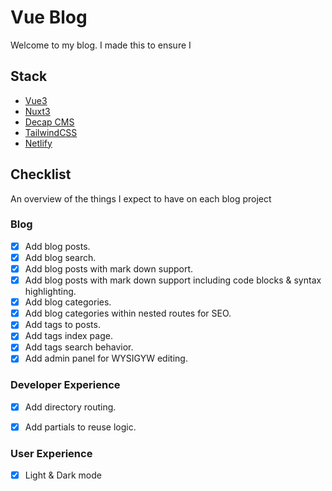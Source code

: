 # Vue Blog

Welcome to my blog. I made this to ensure I

## Stack

- [Vue3](https://vuejs.org/)
- [Nuxt3](https://nuxt.com)
- [Decap CMS](https://decapcms.org)
- [TailwindCSS](https://tailwindui.com)
- [Netlify](https://netlify.com)

## Checklist

An overview of the things I expect to have on each blog project

### Blog

- [x] Add blog posts.
- [x] Add blog search.
- [x] Add blog posts with mark down support.
- [x] Add blog posts with mark down support including code blocks & syntax highlighting.
- [x] Add blog categories.
- [x] Add blog categories within nested routes for SEO.
- [x] Add tags to posts.
- [x] Add tags index page.
- [x] Add tags search behavior.
- [x] Add admin panel for WYSIGYW editing.

### Developer Experience

- [x] Add directory routing.
- [x] Add partials to reuse logic.


### User Experience

- [x] Light & Dark mode